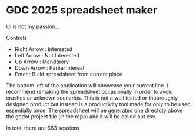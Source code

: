 # GDC 2025 spreadsheet maker 
UI is not my passion...

Controls
- Right Arrow : Interested
- Left Arrow : Not Interested
- Up Arrow : Mandtaory
- Down Arrow : Partial Interest
- Enter : Build spreadsheet from current place

The bottom left of the application will showcase your current line. I recommend remaking the spreadsheet occasionally in order to avoid crashes or unknown scenarios. This is not a well tested or thouroughly designed product but instead is a productivity tool made for only to be used essentially once. The spreadsheet will be generated one directoty above the godot project file (in the repo) and it will be called out.csv. 

In total there are 683 sessions
